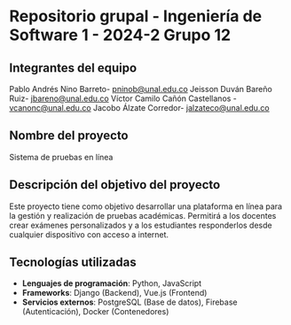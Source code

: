 # Repositorio grupal - Ingeniería de Software 1 - 2024-2 Grupo 12

## Integrantes del equipo
Pablo Andrés Nino Barreto- pninob@unal.edu.co
Jeisson Duván Bareño Ruiz- jbareno@unal.edu.co
Víctor Camilo Cañón Castellanos - vcanonc@unal.edu.co
Jacobo Álzate Corredor- jalzateco@unal.edu.co

## Nombre del proyecto
Sistema de pruebas en línea


## Descripción del objetivo del proyecto
Este proyecto tiene como objetivo desarrollar una plataforma en línea para la gestión y realización de pruebas académicas. Permitirá a los docentes crear exámenes personalizados y a los estudiantes responderlos desde cualquier dispositivo con acceso a internet.

## Tecnologías utilizadas
- **Lenguajes de programación**: Python, JavaScript  
- **Frameworks**: Django (Backend), Vue.js (Frontend)  
- **Servicios externos**: PostgreSQL (Base de datos), Firebase (Autenticación), Docker (Contenedores)  


